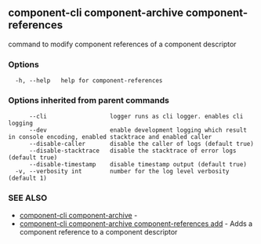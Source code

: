 ## component-cli component-archive component-references

command to modify component references of a component descriptor

### Options

```
  -h, --help   help for component-references
```

### Options inherited from parent commands

```
      --cli                  logger runs as cli logger. enables cli logging
      --dev                  enable development logging which result in console encoding, enabled stacktrace and enabled caller
      --disable-caller       disable the caller of logs (default true)
      --disable-stacktrace   disable the stacktrace of error logs (default true)
      --disable-timestamp    disable timestamp output (default true)
  -v, --verbosity int        number for the log level verbosity (default 1)
```

### SEE ALSO

* [component-cli component-archive](component-cli_component-archive.md)	 - 
* [component-cli component-archive component-references add](component-cli_component-archive_component-references_add.md)	 - Adds a component reference to a component descriptor

